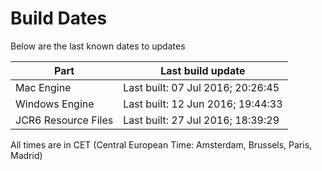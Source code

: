 # Build Dates

Below are the last known dates to updates

Part | Last build update
-----|-----
Mac Engine | Last built: 07 Jul 2016; 20:26:45
Windows Engine | Last built: 12 Jun 2016; 19:44:33
JCR6 Resource Files | Last built: 27 Jul 2016; 18:39:29
All times are in CET (Central European Time: Amsterdam, Brussels, Paris, Madrid)



